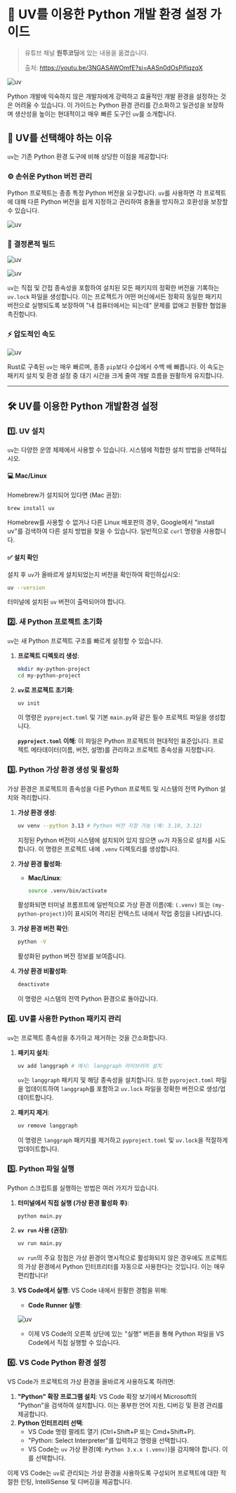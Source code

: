 # 🚀 UV를 이용한 Python 개발 환경 설정 가이드

> 유튜브 채널 **원투코딩**에 있는 내용을 옮겼습니다.
>
> 출처: https://youtu.be/3NGASAWOmfE?si=AASn0dOsPifiqzqX

![uv](../assert/uv-1.png)

Python 개발에 익숙하지 않은 개발자에게 강력하고 효율적인 개발 환경을 설정하는 것은 어려울 수 있습니다. 이 가이드는 Python 환경 관리를 간소화하고 일관성을 보장하며 생산성을 높이는 현대적이고 매우 빠른 도구인 `uv`를 소개합니다.

## 🤔 UV를 선택해야 하는 이유

`uv`는 기존 Python 환경 도구에 비해 상당한 이점을 제공합니다:

### ⚙️ **손쉬운 Python 버전 관리**

Python 프로젝트는 종종 특정 Python 버전을 요구합니다. `uv`를 사용하면 각 프로젝트에 대해 다른 Python 버전을 쉽게 지정하고 관리하여 충돌을 방지하고 호환성을 보장할 수 있습니다.

![uv](../assert/uv-2.png)

### 🧱 **결정론적 빌드**

![uv](../assert/uv-4.png)

![uv](../assert/uv-3.png)

`uv`는 직접 및 간접 종속성을 포함하여 설치된 모든 패키지의 정확한 버전을 기록하는 `uv.lock` 파일을 생성합니다. 이는 프로젝트가 어떤 머신에서든 정확히 동일한 패키지 버전으로 실행되도록 보장하여 "내 컴퓨터에서는 되는데" 문제를 없애고 원활한 협업을 촉진합니다.

### ⚡️ **압도적인 속도**

![uv](../assert/uv-5.gif)

Rust로 구축된 `uv`는 매우 빠르며, 종종 `pip`보다 수십에서 수백 배 빠릅니다.
이 속도는 패키지 설치 및 환경 설정 중 대기 시간을 크게 줄여 개발 흐름을 원활하게 유지합니다.

---

## 🛠️ UV를 이용한 Python 개발환경 설정

### 1️⃣. UV 설치

`uv`는 다양한 운영 체제에서 사용할 수 있습니다. 시스템에 적합한 설치 방법을 선택하십시오.

#### 💻 Mac/Linux

Homebrew가 설치되어 있다면 (Mac 권장):

```bash
brew install uv
```

Homebrew를 사용할 수 없거나 다른 Linux 배포판의 경우, Google에서 "install uv"를 검색하여 다른 설치 방법을 찾을 수 있습니다. 일반적으로 `curl` 명령을 사용합니다.

#### ✅ 설치 확인

설치 후 `uv`가 올바르게 설치되었는지 버전을 확인하여 확인하십시오:

```bash
uv --version
```

터미널에 설치된 `uv` 버전이 출력되어야 합니다.

### 2️⃣. 새 Python 프로젝트 초기화

`uv`는 새 Python 프로젝트 구조를 빠르게 설정할 수 있습니다.

1.  **프로젝트 디렉토리 생성**:
    ```bash
    mkdir my-python-project
    cd my-python-project
    ```
2.  **`uv`로 프로젝트 초기화**:

    ```bash
    uv init
    ```

    이 명령은 `pyproject.toml` 및 기본 `main.py`와 같은 필수 프로젝트 파일을 생성합니다.

    **`pyproject.toml` 이해**: 이 파일은 Python 프로젝트의 현대적인 표준입니다. 프로젝트 메타데이터(이름, 버전, 설명)를 관리하고 프로젝트 종속성을 지정합니다.

### 3️⃣. Python 가상 환경 생성 및 활성화

가상 환경은 프로젝트의 종속성을 다른 Python 프로젝트 및 시스템의 전역 Python 설치와 격리합니다.

1.  **가상 환경 생성**:

    ```bash
    uv venv --python 3.13 # Python 버전 지정 가능 (예: 3.10, 3.12)
    ```

    지정된 Python 버전이 시스템에 설치되어 있지 않으면 `uv`가 자동으로 설치를 시도합니다. 이 명령은 프로젝트 내에 `.venv` 디렉토리를 생성합니다.

2.  **가상 환경 활성화**:

    - **Mac/Linux**:

      ```bash
      source .venv/bin/activate
      ```

    활성화되면 터미널 프롬프트에 일반적으로 가상 환경 이름(예: `(.venv)` 또는 `(my-python-project)`)이 표시되어 격리된 컨텍스트 내에서 작업 중임을 나타냅니다.

3.  **가상 환경 버전 확인**:

    ```bash
    python -V
    ```

    활성화된 python 버전 정보를 보여줍니다.

4.  **가상 환경 비활성화**:
    ```bash
    deactivate
    ```
    이 명령은 시스템의 전역 Python 환경으로 돌아갑니다.

### 4️⃣. UV를 사용한 Python 패키지 관리

`uv`는 프로젝트 종속성을 추가하고 제거하는 것을 간소화합니다.

1.  **패키지 설치**:

    ```bash
    uv add langgraph # 예시: langgraph 라이브러리 설치
    ```

    `uv`는 `langgraph` 패키지 및 해당 종속성을 설치합니다. 또한 `pyproject.toml` 파일을 업데이트하여 `langgraph`를 포함하고 `uv.lock` 파일을 정확한 버전으로 생성/업데이트합니다.

2.  **패키지 제거**:
    ```bash
    uv remove langgraph
    ```
    이 명령은 `langgraph` 패키지를 제거하고 `pyproject.toml` 및 `uv.lock`을 적절하게 업데이트합니다.

### 5️⃣. Python 파일 실행

Python 스크립트를 실행하는 방법은 여러 가지가 있습니다.

1.  **터미널에서 직접 실행 (가상 환경 활성화 후)**:

    ```bash
    python main.py
    ```

2.  **`uv run` 사용 (권장)**:

    ```bash
    uv run main.py
    ```

    `uv run`의 주요 장점은 가상 환경이 명시적으로 활성화되지 않은 경우에도 프로젝트의 가상 환경에서 Python 인터프리터를 자동으로 사용한다는 것입니다. 이는 매우 편리합니다!

3.  **VS Code에서 실행**:
    VS Code 내에서 원활한 경험을 위해:

    - **Code Runner 실행**:

    ![uv](../assert/uv-6.png)

    - 이제 VS Code의 오른쪽 상단에 있는 "실행" 버튼을 통해 Python 파일을 VS Code에서 직접 실행할 수 있습니다.

### 6️⃣. VS Code Python 환경 설정

VS Code가 프로젝트의 가상 환경을 올바르게 사용하도록 하려면:

1.  **"Python" 확장 프로그램 설치**: VS Code 확장 보기에서 Microsoft의 "Python"을 검색하여 설치합니다. 이는 풍부한 언어 지원, 디버깅 및 환경 관리를 제공합니다.
2.  **Python 인터프리터 선택**:
    - VS Code 명령 팔레트 열기 (Ctrl+Shift+P 또는 Cmd+Shift+P).
    - "Python: Select Interpreter"를 입력하고 명령을 선택합니다.
    - VS Code는 `uv` 가상 환경(예: `Python 3.x.x (.venv)`)을 감지해야 합니다. 이를 선택합니다.

이제 VS Code는 `uv`로 관리되는 가상 환경을 사용하도록 구성되어 프로젝트에 대한 적절한 린팅, IntelliSense 및 디버깅을 제공합니다.
